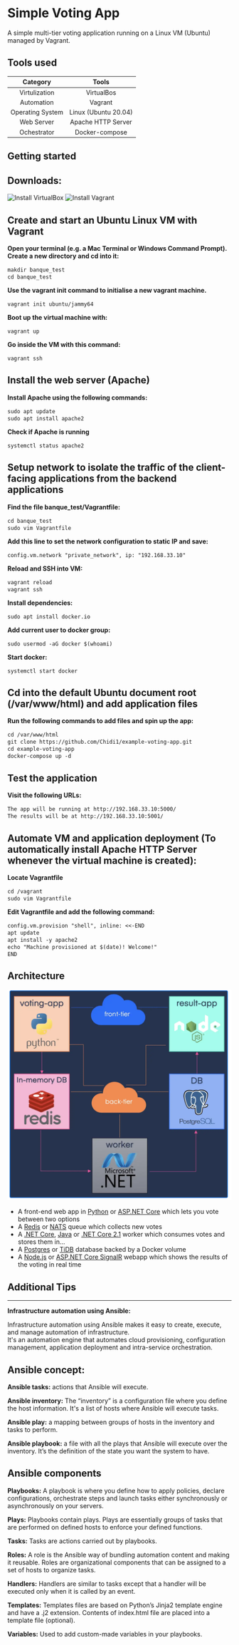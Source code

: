 Simple Voting App
=========

A simple multi-tier voting application running on a Linux VM (Ubuntu) managed by Vagrant.  

Tools used
--------------- 

| Category | Tools |  
| :----: | :----: |  
| Virtulization | VirtualBos |  
| Automation | Vagrant |  
| Operating System | Linux (Ubuntu 20.04) |  
| Web Server | Apache HTTP Server |  
| Ochestrator | Docker-compose |  


Getting started
---------------  

## Downloads:
![Install VirtualBox](https://www.virtualbox.org/)
![Install Vagrant](https://www.vagrantup.com/)  

## Create and start an Ubuntu Linux VM with Vagrant  

**Open your terminal (e.g. a Mac Terminal or Windows Command Prompt). Create a new directory and cd into it:**    
```
makdir banque_test
cd banque_test
```  
**Use the vagrant init command to initialise a new vagrant machine.** 
```
vagrant init ubuntu/jammy64  
```
**Boot up the virtual machine with:**  
```
vagrant up
```
**Go inside the VM with this command:**
```
vagrant ssh  
```  

## Install the web server (Apache)  

**Install Apache using the following commands:**
```
sudo apt update 
sudo apt install apache2  
```  
**Check if Apache is running**
```  
systemctl status apache2  
```  

## Setup network to isolate the traffic of the client-facing applications from the backend applications  

**Find the file banque_test/Vagrantfile:**  
```
cd banque_test
sudo vim Vagrantfile
```
**Add this line to set the network configuration to static IP and save:**  
```
config.vm.network "private_network", ip: "192.168.33.10"  
```  

**Reload and SSH into VM:**
```
vagrant reload
vagrant ssh
```  

**Install dependencies:**
```
sudo apt install docker.io
```  
**Add current user to docker group:**
```  
sudo usermod -aG docker $(whoami)
```  
**Start docker:**
```  
systemctl start docker
```  

## Cd into the default Ubuntu document root (/var/www/html) and add application files

**Run the following commands to add files and spin up the app:**
```  
cd /var/www/html
git clone https://github.com/Chidi1/example-voting-app.git
cd example-voting-app
docker-compose up -d
```  

## Test the application  

**Visit the following URLs:**
```  
The app will be running at http://192.168.33.10:5000/ 
The results will be at http://192.168.33.10:5001/ 
```  

## Automate VM and application deployment (To automatically install Apache HTTP Server whenever the virtual machine is created): 

**Locate Vagrantfile**
```
cd /vagrant
sudo vim Vagrantfile
```  
**Edit Vagrantfile and add the following command:**  
```  
config.vm.provision "shell", inline: <<-END
apt update
apt install -y apache2
echo "Machine provisioned at $(date)! Welcome!"
END
``` 



Architecture
-----

![Architecture diagram](architecture.png)

* A front-end web app in [Python](/vote) or [ASP.NET Core](/vote/dotnet) which lets you vote between two options
* A [Redis](https://hub.docker.com/_/redis/) or [NATS](https://hub.docker.com/_/nats/) queue which collects new votes
* A [.NET Core](/worker/src/Worker), [Java](/worker/src/main) or [.NET Core 2.1](/worker/dotnet) worker which consumes votes and stores them in…
* A [Postgres](https://hub.docker.com/_/postgres/) or [TiDB](https://hub.docker.com/r/dockersamples/tidb/tags/) database backed by a Docker volume
* A [Node.js](/result) or [ASP.NET Core SignalR](/result/dotnet) webapp which shows the results of the voting in real time


## Additional Tips
-----

**Infrastructure automation using Ansible:**  

Infrastructure automation using Ansible makes it easy to create, execute, and manage automation of infrastructure.  
It's an automation engine that automates cloud provisioning, configuration management, application deployment and intra-service orchestration.  

## Ansible concept:  

**Ansible tasks:** actions that Ansible will execute.  

**Ansible inventory:** The “inventory” is a configuration file where you define the host information. It's a list of hosts where Ansible will execute tasks.  

**Ansible play:** a mapping between groups of hosts in the inventory and tasks to perform.  

**Ansible playbook:** a file with all the plays that Ansible will execute over the inventory. It’s the definition of the state you want the system to have.  

## Ansible components  

**Playbooks:** A playbook is where you define how to apply policies, declare configurations, orchestrate steps and launch tasks either synchronously or asynchronously on your servers.  

**Plays:** Playbooks contain plays. Plays are essentially groups of tasks that are performed on defined hosts to enforce your defined functions.  

**Tasks:** Tasks are actions carried out by playbooks.  

**Roles:** A role is the Ansible way of bundling automation content and making it reusable. Roles are organizational components that can be assigned to a set of hosts to organize tasks.  

**Handlers:** Handlers are similar to tasks except that a handler will be executed only when it is called by an event.  

**Templates:** Templates files are based on Python’s Jinja2 template engine and have a .j2 extension. Contents of index.html file are placed into a template file (optional).  

**Variables:** Used to add custom-made variables in your playbooks.   


